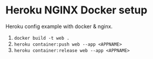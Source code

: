 # Heroku NGINX Docker setup

Heroku config example with docker & nginx.

1. `docker build -t web .`
2. `heroku container:push web --app <APPNAME>`
3. `heroku container:release web --app <APPNAME>`